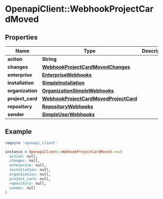 # OpenapiClient::WebhookProjectCardMoved

## Properties

| Name | Type | Description | Notes |
| ---- | ---- | ----------- | ----- |
| **action** | **String** |  |  |
| **changes** | [**WebhookProjectCardMovedChanges**](WebhookProjectCardMovedChanges.md) |  | [optional] |
| **enterprise** | [**EnterpriseWebhooks**](EnterpriseWebhooks.md) |  | [optional] |
| **installation** | [**SimpleInstallation**](SimpleInstallation.md) |  | [optional] |
| **organization** | [**OrganizationSimpleWebhooks**](OrganizationSimpleWebhooks.md) |  | [optional] |
| **project_card** | [**WebhookProjectCardMovedProjectCard**](WebhookProjectCardMovedProjectCard.md) |  |  |
| **repository** | [**RepositoryWebhooks**](RepositoryWebhooks.md) |  | [optional] |
| **sender** | [**SimpleUserWebhooks**](SimpleUserWebhooks.md) |  |  |

## Example

```ruby
require 'openapi_client'

instance = OpenapiClient::WebhookProjectCardMoved.new(
  action: null,
  changes: null,
  enterprise: null,
  installation: null,
  organization: null,
  project_card: null,
  repository: null,
  sender: null
)
```

